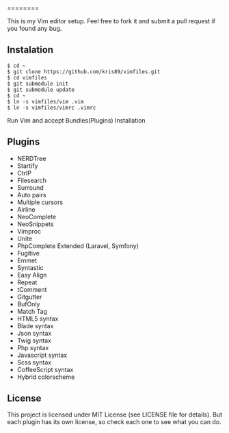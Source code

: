 
========

This is my Vim editor setup.
Feel free to fork it
and submit a pull request if you found any bug.

Instalation
-----------

    $ cd ~
    $ git clone https://github.com/kris89/vimfiles.git
    $ cd vimfiles
    $ git submodule init
    $ git submodule update
    $ cd ~
    $ ln -s vimfiles/vim .vim
    $ ln -s vimfiles/vimrc .vimrc

Run Vim and accept Bundles(Plugins) Installation

Plugins
----------------

* NERDTree
* Startify
* CtrlP
* Filesearch
* Surround
* Auto pairs
* Multiple cursors
* Airline
* NeoComplete
* NeoSnippets
* Vimproc
* Unite
* PhpComplete Extended (Laravel, Symfony)
* Fugitive
* Emmet
* Syntastic
* Easy Align
* Repeat
* tComment
* Gitgutter
* BufOnly
* Match Tag
* HTML5 syntax
* Blade syntax
* Json syntax
* Twig syntax
* Php syntax
* Javascript syntax
* Scss syntax
* CoffeeScript syntax
* Hybrid colorscheme

License
-------

This project is licensed under MIT License (see LICENSE file for details). But
each plugin has its own license, so check each one to see what you can do.
